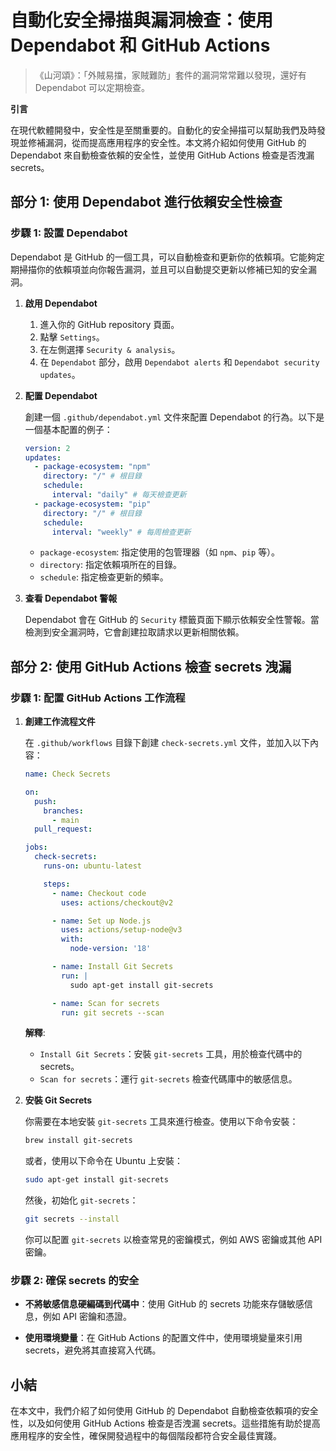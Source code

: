 # 自動化安全掃描與漏洞檢查：使用 Dependabot 和 GitHub Actions

> 《山河頌》：「外賊易擋，家賊難防」套件的漏洞常常難以發現，還好有 Dependabot 可以定期檢查。

**引言**

在現代軟體開發中，安全性是至關重要的。自動化的安全掃描可以幫助我們及時發現並修補漏洞，從而提高應用程序的安全性。本文將介紹如何使用 GitHub 的 Dependabot 來自動檢查依賴的安全性，並使用 GitHub Actions 檢查是否洩漏 secrets。

## 部分 1: 使用 Dependabot 進行依賴安全性檢查

### 步驟 1: 設置 Dependabot

Dependabot 是 GitHub 的一個工具，可以自動檢查和更新你的依賴項。它能夠定期掃描你的依賴項並向你報告漏洞，並且可以自動提交更新以修補已知的安全漏洞。

1. **啟用 Dependabot**

   1. 進入你的 GitHub repository 頁面。
   2. 點擊 `Settings`。
   3. 在左側選擇 `Security & analysis`。
   4. 在 `Dependabot` 部分，啟用 `Dependabot alerts` 和 `Dependabot security updates`。

2. **配置 Dependabot**

   創建一個 `.github/dependabot.yml` 文件來配置 Dependabot 的行為。以下是一個基本配置的例子：

   ```yaml
   version: 2
   updates:
     - package-ecosystem: "npm"
       directory: "/" # 根目錄
       schedule:
         interval: "daily" # 每天檢查更新
     - package-ecosystem: "pip"
       directory: "/" # 根目錄
       schedule:
         interval: "weekly" # 每周檢查更新
   ```

   - `package-ecosystem`: 指定使用的包管理器（如 `npm`、`pip` 等）。
   - `directory`: 指定依賴項所在的目錄。
   - `schedule`: 指定檢查更新的頻率。

3. **查看 Dependabot 警報**

   Dependabot 會在 GitHub 的 `Security` 標籤頁面下顯示依賴安全性警報。當檢測到安全漏洞時，它會創建拉取請求以更新相關依賴。

## 部分 2: 使用 GitHub Actions 檢查 secrets 洩漏

### 步驟 1: 配置 GitHub Actions 工作流程

1. **創建工作流程文件**

   在 `.github/workflows` 目錄下創建 `check-secrets.yml` 文件，並加入以下內容：

   ```yaml
   name: Check Secrets

   on:
     push:
       branches:
         - main
     pull_request:

   jobs:
     check-secrets:
       runs-on: ubuntu-latest

       steps:
         - name: Checkout code
           uses: actions/checkout@v2

         - name: Set up Node.js
           uses: actions/setup-node@v3
           with:
             node-version: '18'

         - name: Install Git Secrets
           run: |
             sudo apt-get install git-secrets

         - name: Scan for secrets
           run: git secrets --scan
   ```

   **解釋**:
   - `Install Git Secrets`：安裝 `git-secrets` 工具，用於檢查代碼中的 secrets。
   - `Scan for secrets`：運行 `git-secrets` 檢查代碼庫中的敏感信息。

2. **安裝 Git Secrets**

   你需要在本地安裝 `git-secrets` 工具來進行檢查。使用以下命令安裝：

   ```bash
   brew install git-secrets
   ```

   或者，使用以下命令在 Ubuntu 上安裝：

   ```bash
   sudo apt-get install git-secrets
   ```

   然後，初始化 `git-secrets`：

   ```bash
   git secrets --install
   ```

   你可以配置 `git-secrets` 以檢查常見的密鑰模式，例如 AWS 密鑰或其他 API 密鑰。

### 步驟 2: 確保 secrets 的安全

- **不將敏感信息硬編碼到代碼中**：使用 GitHub 的 secrets 功能來存儲敏感信息，例如 API 密鑰和憑證。

- **使用環境變量**：在 GitHub Actions 的配置文件中，使用環境變量來引用 secrets，避免將其直接寫入代碼。

## 小結

在本文中，我們介紹了如何使用 GitHub 的 Dependabot 自動檢查依賴項的安全性，以及如何使用 GitHub Actions 檢查是否洩漏 secrets。這些措施有助於提高應用程序的安全性，確保開發過程中的每個階段都符合安全最佳實踐。